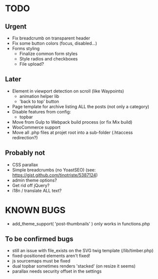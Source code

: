 # TODO

## Urgent

* Fix breadcrumb on transparent header
* Fix some button colors (focus, disabled...)
* Forms styling
  * Finalize common form styles
  * Style radios and checkboxes
  * File upload?

## Later

* Element in viewport detection on scroll (like Waypoints)
  * animation helper lib
  * 'back to top' button
* Page template for archive listing ALL the posts (not only a category)
* Disable features from config:
  * topbar
* Move from Gulp to Webpack build process (or fix Mix build)
* WooCommerce support
* Move all .php files at projet root into a sub-folder (.htaccess redirection?)

## Probably not

* CSS parallax
* Simple breadcrumbs (no YoastSEO) (see: https://gist.github.com/tinotriste/5387124)
* admin theme options?
* Get rid off jQuery?
* i18n / translate ALL text?

# KNOWN BUGS

* add_theme_support( 'post-thumbnails' ) only works in functions.php

## To be confirmed bugs

* still an issue with file_exists on the SVG twig template (/lib/timber.php)
* fixed-positioned elements aren't fixed!
* js sourcemaps must be fixed
* dual topbar sometimes renders 'stacked' (on resize it seems)
* parallax needs security offset in the settings
